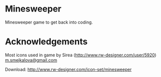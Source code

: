 # Minesweeper
Minesweeper game to get back into coding.

# Acknowledgements
Most icons used in game by Sirea (http://www.rw-designer.com/user/5920) m.smejkalova@gmail.com

Download: http://www.rw-designer.com/icon-set/minesweeper 